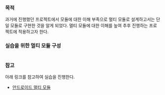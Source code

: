 ### 목적
과거에 진행했던 프로젝트에서 모듈에 대한 이해 부족으로 멀티 모듈로 설계하고서는 단일 모듈로 구현한 것을 알게 되었다. 멀티 모듈에 대한 이해를 높여 추후 진행하는 프로젝트에 적용하고자 한다.

### 실습을 위한 멀티 모듈 구성
```

```
### 참고 
아래 링크를 참고하여 실습을 진행한다.
- [안드로이드 멀티 모듈](https://dev-inventory.com/55)

